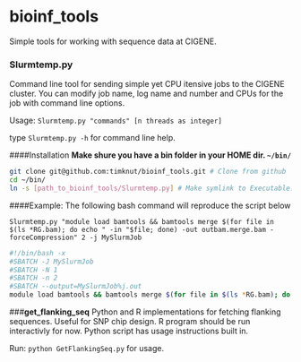 bioinf_tools
============

Simple tools for working with sequence data at CIGENE.
### **Slurmtemp.py**
Command line tool for sending simple yet CPU itensive jobs to the CIGENE cluster. 
You can modify job name, log name and number and CPUs for the job with command line options.

Usage: `Slurmtemp.py "commands" [n threads as integer]`

type `Slurmtemp.py -h` for command line help.


####Installation
**Make shure you have a bin folder in your HOME dir. `~/bin/`**
```bash
git clone git@github.com:timknut/bioinf_tools.git # Clone from github
cd ~/bin/
ln -s [path_to_bioinf_tools/Slurmtemp.py] # Make symlink to Executable.
```

####Example:
The following bash command will reproduce the script below

`Slurmtemp.py "module load bamtools && bamtools merge $(for file in $(ls *RG.bam); do echo " -in "$file; done) -out outbam.merge.bam -forceCompression" 2 -j MySlurmJob`

```bash
#!/bin/bash -x
#SBATCH -J MySlurmJob
#SBATCH -N 1
#SBATCH -n 2
#SBATCH --output=MySlurmJob%j.out 
module load bamtools && bamtools merge $(for file in $(ls *RG.bam); do echo " -in "$file; done) -out outbam.merge.bam -forceCompression
```

###**get_flanking_seq**
Python and R implementations for fetching flanking sequences. Useful for SNP chip design.
R program should be run interactivly for now. Python script has usage instructions built in.

Run: `python GetFlankingSeq.py` for usage.
